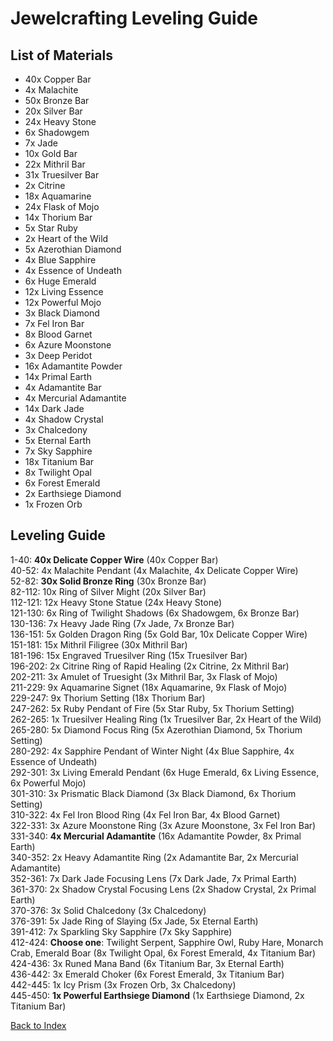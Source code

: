 # Jewelcrafting Leveling Guide

## List of Materials
- 40x Copper Bar
- 4x Malachite
- 50x Bronze Bar
- 20x Silver Bar
- 24x Heavy Stone
- 6x Shadowgem
- 7x Jade
- 10x Gold Bar
- 22x Mithril Bar
- 31x Truesilver Bar
- 2x Citrine
- 18x Aquamarine
- 24x Flask of Mojo
- 14x Thorium Bar
- 5x Star Ruby
- 2x Heart of the Wild
- 5x Azerothian Diamond
- 4x Blue Sapphire
- 4x Essence of Undeath
- 6x Huge Emerald
- 12x Living Essence
- 12x Powerful Mojo
- 3x Black Diamond
- 7x Fel Iron Bar
- 8x Blood Garnet
- 6x Azure Moonstone
- 3x Deep Peridot
- 16x Adamantite Powder
- 14x Primal Earth
- 4x Adamantite Bar
- 4x Mercurial Adamantite
- 14x Dark Jade
- 4x Shadow Crystal
- 3x Chalcedony
- 5x Eternal Earth
- 7x Sky Sapphire
- 18x Titanium Bar
- 8x Twilight Opal
- 6x Forest Emerald
- 2x Earthsiege Diamond
- 1x Frozen Orb

## Leveling Guide
1-40: **40x Delicate Copper Wire** (40x Copper Bar)  
40-52: 4x Malachite Pendant (4x Malachite, 4x Delicate Copper Wire)  
52-82: **30x Solid Bronze Ring** (30x Bronze Bar)  
82-112: 10x Ring of Silver Might (20x Silver Bar)  
112-121: 12x Heavy Stone Statue (24x Heavy Stone)  
121-130: 6x Ring of Twilight Shadows (6x Shadowgem, 6x Bronze Bar)  
130-136: 7x Heavy Jade Ring (7x Jade, 7x Bronze Bar)  
136-151: 5x Golden Dragon Ring (5x Gold Bar, 10x Delicate Copper Wire)  
151-181: 15x Mithril Filigree (30x Mithril Bar)  
181-196: 15x Engraved Truesilver Ring (15x Truesilver Bar)  
196-202: 2x Citrine Ring of Rapid Healing (2x Citrine, 2x Mithril Bar)  
202-211: 3x Amulet of Truesight (3x Mithril Bar, 3x Flask of Mojo)  
211-229: 9x Aquamarine Signet (18x Aquamarine, 9x Flask of Mojo)  
229-247: 9x Thorium Setting (18x Thorium Bar)  
247-262: 5x Ruby Pendant of Fire (5x Star Ruby, 5x Thorium Setting)  
262-265: 1x Truesilver Healing Ring (1x Truesilver Bar, 2x Heart of the Wild)  
265-280: 5x Diamond Focus Ring (5x Azerothian Diamond, 5x Thorium Setting)  
280-292: 4x Sapphire Pendant of Winter Night (4x Blue Sapphire, 4x Essence of Undeath)  
292-301: 3x Living Emerald Pendant (6x Huge Emerald, 6x Living Essence, 6x Powerful Mojo)  
301-310: 3x Prismatic Black Diamond (3x Black Diamond, 6x Thorium Setting)  
310-322: 4x Fel Iron Blood Ring (4x Fel Iron Bar, 4x Blood Garnet)  
322-331: 3x Azure Moonstone Ring (3x Azure Moonstone, 3x Fel Iron Bar)  
331-340: **4x Mercurial Adamantite** (16x Adamantite Powder, 8x Primal Earth)  
340-352: 2x Heavy Adamantite Ring (2x Adamantite Bar, 2x Mercurial Adamantite)  
352-361: 7x Dark Jade Focusing Lens (7x Dark Jade, 7x Primal Earth)  
361-370: 2x Shadow Crystal Focusing Lens (2x Shadow Crystal, 2x Primal Earth)  
370-376: 3x Solid Chalcedony (3x Chalcedony)  
376-391: 5x Jade Ring of Slaying (5x Jade, 5x Eternal Earth)  
391-412: 7x Sparkling Sky Sapphire (7x Sky Sapphire)  
412-424: **Choose one**: Twilight Serpent, Sapphire Owl, Ruby Hare, Monarch Crab, Emerald Boar (8x Twilight Opal, 6x Forest Emerald, 4x Titanium Bar)  
424-436: 3x Runed Mana Band (6x Titanium Bar, 3x Eternal Earth)  
436-442: 3x Emerald Choker (6x Forest Emerald, 3x Titanium Bar)  
442-445: 1x Icy Prism (3x Frozen Orb, 3x Chalcedony)  
445-450: **1x Powerful Earthsiege Diamond** (1x Earthsiege Diamond, 2x Titanium Bar)  

[Back to Index](../index.md)
